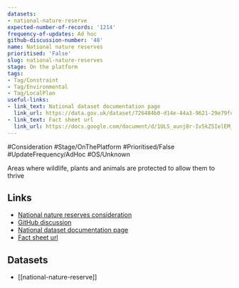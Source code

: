 ```yaml
---
datasets:
- national-nature-reserve
expected-number-of-records: '1214'
frequency-of-updates: Ad hoc
github-discussion-number: '48'
name: National nature reserves
prioritised: 'False'
slug: national-nature-reserves
stage: On the platform
tags:
- Tag/Constraint
- Tag/Environmental
- Tag/LocalPlan
useful-links:
- link_text: National dataset documentation page
  link_url: https://data.gov.uk/dataset/726484b0-d14e-44a3-9621-29e79fc47bfc/national-nature-reserves-england
- link_text: Fact sheet url
  link_url: https://docs.google.com/document/d/1ULS_aunj8r-Iv5kZ5IelEM_wBGxfS98bKXn4X7hvXkg/edit#heading=h.lb9do641w06g
---
```


#Consideration #Stage/OnThePlatform #Prioritised/False #UpdateFrequency/AdHoc #OS/Unknown

Areas where wildlife, plants and animals are protected to allow them to thrive

## Links

* [National nature reserves consideration](https://design.planning.data.gov.uk/planning-consideration/national-nature-reserves)
* [GitHub discussion](https://github.com/digital-land/data-standards-backlog/discussions/48)
* [National dataset documentation page](https://data.gov.uk/dataset/726484b0-d14e-44a3-9621-29e79fc47bfc/national-nature-reserves-england)
* [Fact sheet url](https://docs.google.com/document/d/1ULS_aunj8r-Iv5kZ5IelEM_wBGxfS98bKXn4X7hvXkg/edit#heading=h.lb9do641w06g)

## Datasets

* [[national-nature-reserve]]